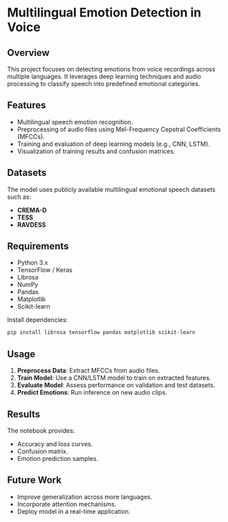 
# Multilingual Emotion Detection in Voice

## Overview
This project focuses on detecting emotions from voice recordings across multiple languages. It leverages deep learning techniques and audio processing to classify speech into predefined emotional categories.

## Features
- Multilingual speech emotion recognition.
- Preprocessing of audio files using Mel-Frequency Cepstral Coefficients (MFCCs).
- Training and evaluation of deep learning models (e.g., CNN, LSTM).
- Visualization of training results and confusion matrices.

## Datasets
The model uses publicly available multilingual emotional speech datasets such as:
- **CREMA-D**
- **TESS**
- **RAVDESS**

## Requirements
- Python 3.x
- TensorFlow / Keras
- Librosa
- NumPy
- Pandas
- Matplotlib
- Scikit-learn

Install dependencies:
```bash
pip install librosa tensorflow pandas matplotlib scikit-learn
```

## Usage
1. **Preprocess Data**: Extract MFCCs from audio files.
2. **Train Model**: Use a CNN/LSTM model to train on extracted features.
3. **Evaluate Model**: Assess performance on validation and test datasets.
4. **Predict Emotions**: Run inference on new audio clips.

## Results
The notebook provides:
- Accuracy and loss curves.
- Confusion matrix.
- Emotion prediction samples.

## Future Work
- Improve generalization across more languages.
- Incorporate attention mechanisms.
- Deploy model in a real-time application.
